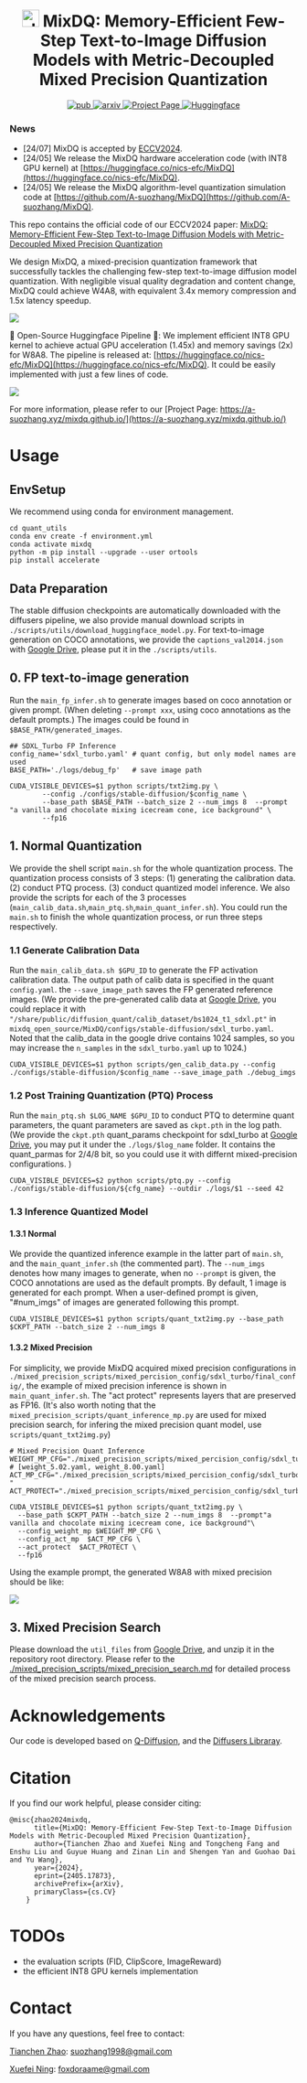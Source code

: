 <div align="center">
<h1> <img src="https://github.com/A-suozhang/MyPicBed/raw/master/img/20240604133532.png" alt="drawing" width="30"/> MixDQ: Memory-Efficient Few-Step Text-to-Image Diffusion Models with Metric-Decoupled Mixed Precision Quantization</h1>  
<a href="https://eccv2024.ecva.net/">
  <img alt="pub" src="https://img.shields.io/badge/ECCV-2024-%236477b8?style=fla">
</a>
<a href="https://arxiv.org/abs/2405.17873">
  <img alt="arxiv" src="https://img.shields.io/badge/arXiv-%3C2405.17873%3E-%23a72f20.svg">
</a>
<a href="https://a-suozhang.xyz/mixdq.github.io/">
    <img alt="Project Page" src="https://img.shields.io/badge/Project_Page-blue?style=flat&logo=googlechrome&logoColor=white">
</a>
<a href="https://huggingface.co/nics-efc/MixDQ">
    <img alt="Huggingface" src="https://img.shields.io/badge/Huggingface_Pipeline-%23f8d51e?style=flat&logo=huggingface&logoColor=black">
</a>
</div>


### News

- [24/07] MixDQ is accepted by [ECCV2024](https://eccv2024.ecva.net/).
- [24/05] We release the MixDQ hardware acceleration code (with INT8 GPU kernel) at [https://huggingface.co/nics-efc/MixDQ](https://huggingface.co/nics-efc/MixDQ).
- [24/05] We release the MixDQ algorithm-level quantization simulation code at [https://github.com/A-suozhang/MixDQ](https://github.com/A-suozhang/MixDQ).

This repo contains the official code of our ECCV2024 paper: [MixDQ: Memory-Efficient Few-Step Text-to-Image Diffusion Models with Metric-Decoupled Mixed Precision Quantization](https://arxiv.org/abs/2405.17873)

We design MixDQ, a mixed-precision quantization framework that successfully tackles the challenging few-step text-to-image diffusion model quantization. With negligible visual quality degradation and content change, MixDQ could achieve W4A8, with equivalent 3.4x memory compression and 1.5x latency speedup.

![](https://github.com/A-suozhang/MyPicBed/raw/master/img/20240604133828.png)

🤗 Open-Source Huggingface Pipeline 🤗: We implement efficient INT8 GPU kernel to achieve actual GPU acceleration (1.45x) and memory savings (2x) for W8A8. The pipeline is released at: [https://huggingface.co/nics-efc/MixDQ](https://huggingface.co/nics-efc/MixDQ). It could be easily implemented with just a few lines of code. 

![](https://github.com/A-suozhang/MyPicBed/raw/master/img/20240604133923.png)

For more information, please refer to our [Project Page: https://a-suozhang.xyz/mixdq.github.io/](https://a-suozhang.xyz/mixdq.github.io/)

# Usage

## EnvSetup

We recommend using conda for environment management.

```
cd quant_utils
conda env create -f environment.yml
conda activate mixdq
python -m pip install --upgrade --user ortools
pip install accelerate
```

## Data Preparation

The stable diffusion checkpoints are automatically downloaded with the diffusers pipeline, we also provide manual download scripts in `./scripts/utils/download_huggingface_model.py`. For text-to-image generation on COCO annotations, we provide the `captions_val2014.json` with [Google Drive](https://drive.google.com/file/d/1-BKxclA-5jD1vUDMQSFrkquyM73BTlmi/view?usp=sharing), please put it in the `./scripts/utils`. 

## 0. FP text-to-image generation

Run the `main_fp_infer.sh` to generate images based on coco annotation or given prompt. (When deleting `--prompt xxx`, using coco annotations as the default prompts.) The images could be found in `$BASE_PATH/generated_images`. 

```
## SDXL_Turbo FP Inference
config_name='sdxl_turbo.yaml' # quant config, but only model names are used
BASE_PATH='./logs/debug_fp'   # save image path

CUDA_VISIBLE_DEVICES=$1 python scripts/txt2img.py \
		--config ./configs/stable-diffusion/$config_name \
		--base_path $BASE_PATH --batch_size 2 --num_imgs 8  --prompt  "a vanilla and chocolate mixing icecream cone, ice background" \
		--fp16
```

## 1. Normal Quantization

We provide the shell script `main.sh` for the whole quantization process. The quantization process consists of 3 steps: (1) generating the calibration data. (2) conduct PTQ process. (3) conduct quantized model inference. We also provide the scripts for each of the 3 processes (`main_calib_data.sh`,`main_ptq.sh`,`main_quant_infer.sh`). You could run the `main.sh` to finish the whole quantization process, or run three steps respectively. 

### 1.1 Generate Calibration Data

Run the `main_calib_data.sh $GPU_ID` to generate the FP activation calibration data. The output path of calib data is specified in the quant `config.yaml`. the `--save_image_path` saves the FP generated reference images. (We provide the pre-generated calib data at [Google Drive](https://drive.google.com/file/d/1RMj2IDukDwRD3XY9eHgVkCiJC8fDxRwz/view?usp=sharing), you could replace it with `"/share/public/diffusion_quant/calib_dataset/bs1024_t1_sdxl.pt"` in `mixdq_open_source/MixDQ/configs/stable-diffusion/sdxl_turbo.yaml`. Noted that the calib_data in the google drive contains 1024 samples, so you may increase the `n_samples` in the `sdxl_turbo.yaml` up to 1024.)

```
CUDA_VISIBLE_DEVICES=$1 python scripts/gen_calib_data.py --config ./configs/stable-diffusion/$config_name --save_image_path ./debug_imgs
```

### 1.2 Post Training Quantization (PTQ) Process
 
Run the `main_ptq.sh $LOG_NAME $GPU_ID` to conduct PTQ to determine quant parameters, the quant parameters are saved as `ckpt.pth` in the log path. (We provide the `ckpt.pth` quant_params checkpoint for sdxl_turbo at [Google Drive](https://drive.google.com/file/d/1m2wS2gpgVtA6HhX-zUnlVWMtVD-et2bK/view?usp=sharing), you may put it under the `./logs/$log_name` folder. It contains the quant_parmas for 2/4/8 bit, so you could use it with differnt mixed-precision configurations. )

```
CUDA_VISIBLE_DEVICES=$2 python scripts/ptq.py --config ./configs/stable-diffusion/${cfg_name} --outdir ./logs/$1 --seed 42
```

### 1.3 Inference Quantized Model

#### 1.3.1 Normal

We provide the quantized inference example in the latter part of `main.sh`, and the `main_quant_infer.sh` (the commented part). The `--num_imgs` denotes how many images to generate, when no `--prompt` is given, the COCO annotations are used as the default prompts. By default, 1 image is generated for each prompt. When a user-defined prompt is given, "#num_imgs" of images are generated following this prompt. 

```
CUDA_VISIBLE_DEVICES=$1 python scripts/quant_txt2img.py --base_path $CKPT_PATH --batch_size 2 --num_imgs 8 
```


#### 1.3.2 Mixed Precision

For simplicity, we provide MixDQ acquired mixed precision configurations in `./mixed_precision_scripts/mixed_percision_config/sdxl_turbo/final_config/`, the example of mixed precision inference is shown in `main_quant_infer.sh`. The "act protect" represents layers that are preserved as FP16. (It's also worth noting that the `mixed_precision_scripts/quant_inference_mp.py` are used for mixed precision search, for infering the mixed precision quant model, use `scripts/quant_txt2img.py`)

```
# Mixed Precision Quant Inference
WEIGHT_MP_CFG="./mixed_precision_scripts/mixed_percision_config/sdxl_turbo/final_config/weight/weight_8.00.yaml"  # [weight_5.02.yaml, weight_8.00.yaml]
ACT_MP_CFG="./mixed_precision_scripts/mixed_percision_config/sdxl_turbo/final_config/act/act_7.77.yaml "
ACT_PROTECT="./mixed_precision_scripts/mixed_percision_config/sdxl_turbo/final_config/act/act_sensitivie_a8_1%.pt"

CUDA_VISIBLE_DEVICES=$1 python scripts/quant_txt2img.py \
  --base_path $CKPT_PATH --batch_size 2 --num_imgs 8  --prompt"a vanilla and chocolate mixing icecream cone, ice background"\
  --config_weight_mp $WEIGHT_MP_CFG \
  --config_act_mp  $ACT_MP_CFG \
  --act_protect  $ACT_PROTECT \
  --fp16
```

Using the example prompt, the generated W8A8 with mixed precision should be like:

![](https://github.com/A-suozhang/MyPicBed/raw/master/img/20240709230245.png)

## 3. Mixed Precision Search

Please download the `util_files` from [Google Drive](https://drive.google.com/file/d/1tqhRHDSbSe3UB2jdKifEG4jBQm5xmj9X/view?usp=sharing), and unzip it in the repository root directory. 
Please refer to the [./mixed_precision_scripts/mixed_precision_search.md](./mixed_precision_scripts/mixed_precision_search.md) for detailed process of the mixed precision search process. 

# Acknowledgements

Our code is developed based on [Q-Diffusion](https://github.com/Xiuyu-Li/q-diffusion), and the [Diffusers Libraray](https://huggingface.co/docs/diffusers/en/index). 

# Citation

If you find our work helpful, please consider citing:

```
@misc{zhao2024mixdq,
      title={MixDQ: Memory-Efficient Few-Step Text-to-Image Diffusion Models with Metric-Decoupled Mixed Precision Quantization}, 
      author={Tianchen Zhao and Xuefei Ning and Tongcheng Fang and Enshu Liu and Guyue Huang and Zinan Lin and Shengen Yan and Guohao Dai and Yu Wang},
      year={2024},
      eprint={2405.17873},
      archivePrefix={arXiv},
      primaryClass={cs.CV}
    }
```

# TODOs

- the evaluation scripts (FID, ClipScore, ImageReward)
- the efficient INT8 GPU kernels implementation

# Contact

If you have any questions, feel free to contact:

[Tianchen Zhao](https://www.tianchen-zhao.info/): suozhang1998@gmail.com 

[Xuefei Ning](https://www.ningxuefei.cc/):  foxdoraame@gmail.com 

